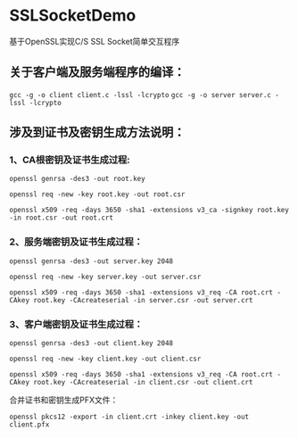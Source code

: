 # SSLSocketDemo
基于OpenSSL实现C/S SSL Socket简单交互程序

## 关于客户端及服务端程序的编译：

`gcc -g -o client client.c -lssl -lcrypto`
`gcc -g -o server server.c -lssl -lcrypto`


## 涉及到证书及密钥生成方法说明：

### 1、CA根密钥及证书生成过程:

`openssl genrsa -des3 -out root.key`

`openssl req -new -key root.key -out root.csr`

`openssl x509 -req -days 3650 -sha1 -extensions v3_ca -signkey root.key -in root.csr -out root.crt`

### 2、服务端密钥及证书生成过程：

`openssl genrsa -des3 -out server.key 2048`

`openssl req -new -key server.key -out server.csr`

`openssl x509 -req -days 3650 -sha1 -extensions v3_req -CA root.crt -CAkey root.key -CAcreateserial -in server.csr -out server.crt`

### 3、客户端密钥及证书生成过程：

`openssl genrsa -des3 -out client.key 2048`

`openssl req -new -key client.key -out client.csr`

`openssl x509 -req -days 3650 -sha1 -extensions v3_req -CA root.crt -CAkey root.key -CAcreateserial -in client.csr -out client.crt`

合并证书和密钥生成PFX文件：

`openssl pkcs12 -export -in client.crt -inkey client.key -out client.pfx`


